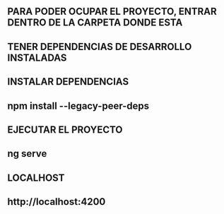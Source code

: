 ## PARA PODER OCUPAR EL PROYECTO, ENTRAR DENTRO DE LA CARPETA DONDE ESTA

## TENER DEPENDENCIAS DE DESARROLLO INSTALADAS

## INSTALAR DEPENDENCIAS 
## npm install --legacy-peer-deps

## EJECUTAR EL PROYECTO
## ng serve

## LOCALHOST 
## http://localhost:4200

